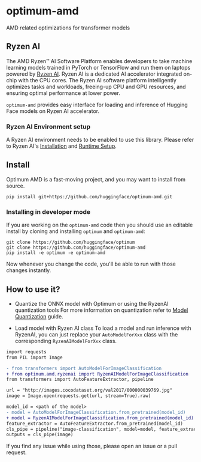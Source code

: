 # optimum-amd
AMD related optimizations for transformer models

## Ryzen AI
The AMD Ryzen™ AI Software Platform enables developers to take machine learning models trained in PyTorch or TensorFlow and run them on laptops powered by [Ryzen AI](https://www.amd.com/en/products/ryzen-ai). Ryzen AI is a dedicated AI accelerator integrated on-chip with the CPU cores. The Ryzen AI software platform intelligently optimizes tasks and workloads, freeing-up CPU and GPU resources, and ensuring optimal performance at lower power.

`optimum-amd` provides easy interface for loading and inference of Hugging Face models on Ryzen AI accelerator. 

### Ryzen AI Environment setup
A Ryzen AI environment needs to be enabled to use this library. Please refer to Ryzen AI's [Installation](https://ryzenai.docs.amd.com/en/latest/inst.html) and [Runtime Setup](https://ryzenai.docs.amd.com/en/latest/runtime_setup.html).

## Install
Optimum AMD is a fast-moving project, and you may want to install from source.

`pip install git+https://github.com/huggingface/optimum-amd.git`

### Installing in developer mode

If you are working on the `optimum-amd` code then you should use an editable install
by cloning and installing `optimum` and `optimum-amd`:

```
git clone https://github.com/huggingface/optimum
git clone https://github.com/huggingface/optimum-amd
pip install -e optimum -e optimum-amd
```

Now whenever you change the code, you'll be able to run with those changes instantly.


## How to use it?

* Quantize the ONNX model with Optimum or using the RyzenAI quantization tools
For more information on quantization refer to [Model Quantization](https://ryzenai.docs.amd.com/en/latest/modelport.html) guide.

* Load model with Ryzen AI class
To load a model and run inference with RyzenAI, you can just replace your `AutoModelForXxx` class with the corresponding `RyzenAIModelForXxx` class. 

```diff
import requests
from PIL import Image

- from transformers import AutoModelForImageClassification
+ from optimum.amd.ryzenai import RyzenAIModelForImageClassification
from transformers import AutoFeatureExtractor, pipeline

url = "http://images.cocodataset.org/val2017/000000039769.jpg"
image = Image.open(requests.get(url, stream=True).raw)

model_id = <path of the model>
- model = AutoModelForImageClassification.from_pretrained(model_id)
+ model = RyzenAIModelForImageClassification.from_pretrained(model_id)
feature_extractor = AutoFeatureExtractor.from_pretrained(model_id)
cls_pipe = pipeline("image-classification", model=model, feature_extractor=feature_extractor)
outputs = cls_pipe(image)
```

If you find any issue while using those, please open an issue or a pull request.